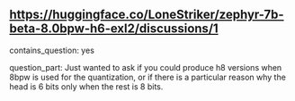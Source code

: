 ## https://huggingface.co/LoneStriker/zephyr-7b-beta-8.0bpw-h6-exl2/discussions/1

contains_question: yes

question_part: Just wanted to ask if you could produce h8 versions when 8bpw is used for the quantization, or if there is a particular reason why the head is 6 bits only when the rest is 8 bits.